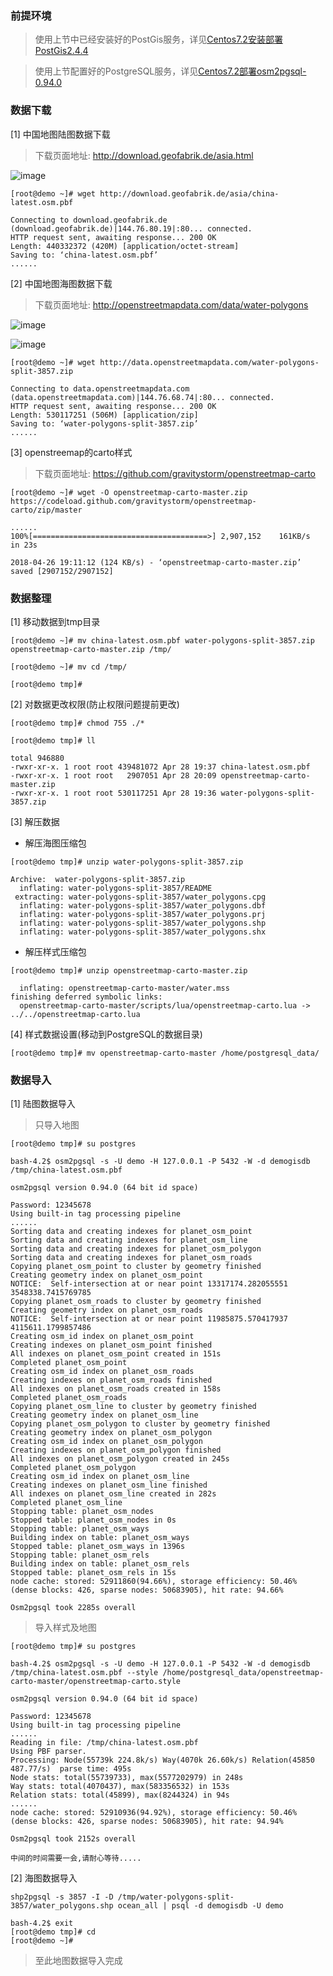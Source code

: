 ### 前提环境

> 使用上节中已经安装好的PostGis服务，详见[Centos7.2安装部署PostGis2.4.4](https://github.com/ItdeerLab/itdeerlab-notes/blob/notes/PostGresql/UserGuide/Centos7.2%E5%AE%89%E8%A3%85%E9%83%A8%E7%BD%B2PostGis2.4.4.md)

> 使用上节配置好的PostgreSQL服务，详见[Centos7.2部署osm2pgsql-0.94.0](https://github.com/ItdeerLab/itdeerlab-notes/blob/notes/PostGresql/UserGuide/Centos7.2%E9%83%A8%E7%BD%B2osm2pgsql-0.94.0.md)


### 数据下载

[1] 中国地图陆图数据下载

> 下载页面地址: http://download.geofabrik.de/asia.html

![image](https://github.com/ItdeerLab/itdeerlab-notes/blob/images/PostGresql/2018.04.28-5.png)

```
[root@demo ~]# wget http://download.geofabrik.de/asia/china-latest.osm.pbf

Connecting to download.geofabrik.de (download.geofabrik.de)|144.76.80.19|:80... connected.
HTTP request sent, awaiting response... 200 OK
Length: 440332372 (420M) [application/octet-stream]
Saving to: ‘china-latest.osm.pbf’
......
```

[2] 中国地图海图数据下载

> 下载页面地址: http://openstreetmapdata.com/data/water-polygons

![image](https://github.com/ItdeerLab/itdeerlab-notes/blob/images/PostGresql/2018.04.28-6.png)

![image](https://github.com/ItdeerLab/itdeerlab-notes/blob/images/PostGresql/2018.04.28-7.png)

```
[root@demo ~]# wget http://data.openstreetmapdata.com/water-polygons-split-3857.zip

Connecting to data.openstreetmapdata.com (data.openstreetmapdata.com)|144.76.68.74|:80... connected.
HTTP request sent, awaiting response... 200 OK
Length: 530117251 (506M) [application/zip]
Saving to: ‘water-polygons-split-3857.zip’
......
```

[3] openstreemap的carto样式

> 下载页面地址: https://github.com/gravitystorm/openstreetmap-carto

```
[root@demo ~]# wget -O openstreetmap-carto-master.zip https://codeload.github.com/gravitystorm/openstreetmap-carto/zip/master

......
100%[=======================================>] 2,907,152    161KB/s   in 23s    

2018-04-26 19:11:12 (124 KB/s) - ‘openstreetmap-carto-master.zip’ saved [2907152/2907152]
```

### 数据整理

[1] 移动数据到tmp目录

```
[root@demo ~]# mv china-latest.osm.pbf water-polygons-split-3857.zip openstreetmap-carto-master.zip /tmp/

[root@demo ~]# mv cd /tmp/

[root@demo tmp]# 
```

[2] 对数据更改权限(防止权限问题提前更改)

```
[root@demo tmp]# chmod 755 ./*

[root@demo tmp]# ll

total 946880
-rwxr-xr-x. 1 root root 439481072 Apr 28 19:37 china-latest.osm.pbf
-rwxr-xr-x. 1 root root   2907051 Apr 28 20:09 openstreetmap-carto-master.zip
-rwxr-xr-x. 1 root root 530117251 Apr 28 19:36 water-polygons-split-3857.zip
```

[3] 解压数据

 - 解压海图压缩包

```
[root@demo tmp]# unzip water-polygons-split-3857.zip 

Archive:  water-polygons-split-3857.zip
  inflating: water-polygons-split-3857/README  
 extracting: water-polygons-split-3857/water_polygons.cpg  
  inflating: water-polygons-split-3857/water_polygons.dbf  
  inflating: water-polygons-split-3857/water_polygons.prj  
  inflating: water-polygons-split-3857/water_polygons.shp  
  inflating: water-polygons-split-3857/water_polygons.shx 
```

 - 解压样式压缩包

```
[root@demo tmp]# unzip openstreetmap-carto-master.zip

  inflating: openstreetmap-carto-master/water.mss  
finishing deferred symbolic links:
  openstreetmap-carto-master/scripts/lua/openstreetmap-carto.lua -> ../../openstreetmap-carto.lua

```

[4] 样式数据设置(移动到PostgreSQL的数据目录)

```
[root@demo tmp]# mv openstreetmap-carto-master /home/postgresql_data/
```

### 数据导入

[1] 陆图数据导入

> 只导入地图

```
[root@demo tmp]# su postgres

bash-4.2$ osm2pgsql -s -U demo -H 127.0.0.1 -P 5432 -W -d demogisdb /tmp/china-latest.osm.pbf

osm2pgsql version 0.94.0 (64 bit id space)

Password: 12345678
Using built-in tag processing pipeline
......
Sorting data and creating indexes for planet_osm_point
Sorting data and creating indexes for planet_osm_line
Sorting data and creating indexes for planet_osm_polygon
Sorting data and creating indexes for planet_osm_roads
Copying planet_osm_point to cluster by geometry finished
Creating geometry index on planet_osm_point
NOTICE:  Self-intersection at or near point 13317174.282055551 3548338.7415769785
Copying planet_osm_roads to cluster by geometry finished
Creating geometry index on planet_osm_roads
NOTICE:  Self-intersection at or near point 11985875.570417937 4115611.1799857486
Creating osm_id index on planet_osm_point
Creating indexes on planet_osm_point finished
All indexes on planet_osm_point created in 151s
Completed planet_osm_point
Creating osm_id index on planet_osm_roads
Creating indexes on planet_osm_roads finished
All indexes on planet_osm_roads created in 158s
Completed planet_osm_roads
Copying planet_osm_line to cluster by geometry finished
Creating geometry index on planet_osm_line
Copying planet_osm_polygon to cluster by geometry finished
Creating geometry index on planet_osm_polygon
Creating osm_id index on planet_osm_polygon
Creating indexes on planet_osm_polygon finished
All indexes on planet_osm_polygon created in 245s
Completed planet_osm_polygon
Creating osm_id index on planet_osm_line
Creating indexes on planet_osm_line finished
All indexes on planet_osm_line created in 282s
Completed planet_osm_line
Stopping table: planet_osm_nodes
Stopped table: planet_osm_nodes in 0s
Stopping table: planet_osm_ways
Building index on table: planet_osm_ways
Stopped table: planet_osm_ways in 1396s
Stopping table: planet_osm_rels
Building index on table: planet_osm_rels
Stopped table: planet_osm_rels in 15s
node cache: stored: 52911860(94.66%), storage efficiency: 50.46% (dense blocks: 426, sparse nodes: 50683905), hit rate: 94.66%

Osm2pgsql took 2285s overall
```

> 导入样式及地图

```
[root@demo tmp]# su postgres

bash-4.2$ osm2pgsql -s -U demo -H 127.0.0.1 -P 5432 -W -d demogisdb /tmp/china-latest.osm.pbf --style /home/postgresql_data/openstreetmap-carto-master/openstreetmap-carto.style

osm2pgsql version 0.94.0 (64 bit id space)

Password: 12345678
Using built-in tag processing pipeline
......
Reading in file: /tmp/china-latest.osm.pbf
Using PBF parser.
Processing: Node(55739k 224.8k/s) Way(4070k 26.60k/s) Relation(45850 487.77/s)  parse time: 495s
Node stats: total(55739733), max(5577202979) in 248s
Way stats: total(4070437), max(583356532) in 153s
Relation stats: total(45899), max(8244324) in 94s
......
node cache: stored: 52910936(94.92%), storage efficiency: 50.46% (dense blocks: 426, sparse nodes: 50683905), hit rate: 94.94%

Osm2pgsql took 2152s overall

中间的时间需要一会,请耐心等待.....
```

[2] 海图数据导入

```
shp2pgsql -s 3857 -I -D /tmp/water-polygons-split-3857/water_polygons.shp ocean_all | psql -d demogisdb -U demo

bash-4.2$ exit
[root@demo tmp]# cd
[root@demo ~]# 
```




> 至此地图数据导入完成